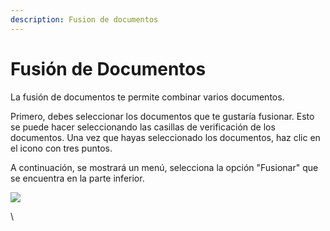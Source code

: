 ```yaml
---
description: Fusion de documentos
---
```


# Fusión de Documentos

La fusión de documentos te permite combinar varios documentos.

Primero, debes seleccionar los documentos que te gustaría fusionar. Esto se puede hacer seleccionando las casillas de verificación de los documentos. Una vez que hayas seleccionado los documentos, haz clic en el icono con tres puntos.

A continuación, se mostrará un menú, selecciona la opción "Fusionar" que se encuentra en la parte inferior.

![](https://lh7-us.googleusercontent.com/TV2KGh2Q38KsO5Zi-O-GKp5v42Lam4WSj8I8Ia6KjVj2c4X6vce2nFt7yJYicRWmDwKOHZDxrAsfEYtMpN-9UD2mpJ9Sfs4ueb1AYAOjKngY25JKaeEBPzUwcbrylwQ4jj\_v-jkGZYLey9p9i0LfL-I)

\
